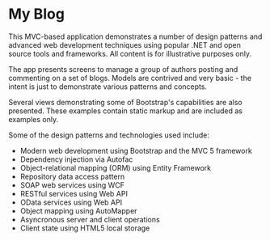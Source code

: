 My Blog
======================

This MVC-based application demonstrates a number of design patterns and advanced web development techniques using popular .NET and open source tools and frameworks.  All content is for illustrative purposes only.

The app presents screens to manage a group of authors posting and commenting on a set of blogs.  Models are contrived and very basic - the intent is just to demonstrate various patterns and concepts.

Several views demonstrating some of Bootstrap's capabilities are also presented.  These examples contain static markup and are included as examples only.

Some of the design patterns and technologies used include:

- Modern web development using Bootstrap and the MVC 5 framework
- Dependency injection via Autofac
- Object-relational mapping (ORM) using Entity Framework
- Repository data access pattern
- SOAP web services using WCF
- RESTful services using Web API
- OData services using Web API
- Object mapping using AutoMapper
- Asyncronous server and client operations
- Client state using HTML5 local storage
